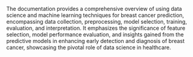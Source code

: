 The documentation provides a comprehensive overview of using data science and machine learning techniques for breast cancer prediction, 
encompassing data collection, preprocessing, model selection, training, evaluation, and interpretation. It emphasizes the significance of feature selection, model performance evaluation, 
and insights gained from the predictive models in enhancing early detection and diagnosis of breast cancer, showcasing the pivotal role of data science in healthcare.
